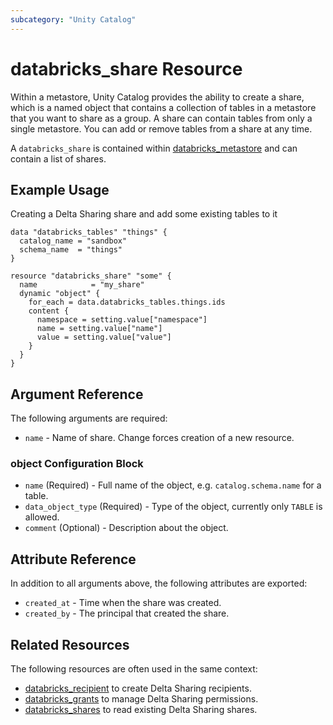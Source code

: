 ```yaml
---
subcategory: "Unity Catalog"
---
```

# databricks_share Resource

Within a metastore, Unity Catalog provides the ability to create a share, which is a named object that contains a collection of tables in a metastore that you want to share as a group. A share can contain tables from only a single metastore. You can add or remove tables from a share at any time.

A `databricks_share` is contained within [databricks_metastore](metastore.md) and can contain a list of shares.

## Example Usage

Creating a Delta Sharing share and add some existing tables to it

```hcl
data "databricks_tables" "things" {
  catalog_name = "sandbox"
  schema_name  = "things"
}

resource "databricks_share" "some" {
  name            = "my_share"
  dynamic "object" {
    for_each = data.databricks_tables.things.ids
    content {
      namespace = setting.value["namespace"]
      name = setting.value["name"]
      value = setting.value["value"]
    }
  }  
}
```

## Argument Reference

The following arguments are required:

* `name` - Name of share. Change forces creation of a new resource.

### object Configuration Block

* `name` (Required) - Full name of the object, e.g. `catalog.schema.name` for a table.
* `data_object_type` (Required) - Type of the object, currently only `TABLE` is allowed.
* `comment` (Optional) -  Description about the object.

## Attribute Reference

In addition to all arguments above, the following attributes are exported:

* `created_at` - Time when the share was created.
* `created_by` - The principal that created the share.

## Related Resources

The following resources are often used in the same context:

* [databricks_recipient](recipient.md) to create Delta Sharing recipients.
* [databricks_grants](grants.md) to manage Delta Sharing permissions.
* [databricks_shares](../data-sources/shares.md) to read existing Delta Sharing shares.
